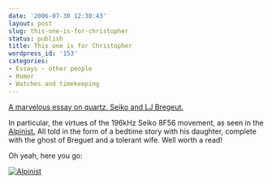 ```yaml
---
date: '2006-07-30 12:30:43'
layout: post
slug: this-one-is-for-christopher
status: publish
title: This one is for Christopher
wordpress_id: '153'
categories:
- Essays - other people
- Humor
- Watches and timekeeping
---
```


[A marvelous essay on quartz, Seiko and LJ Bregeut.](http://www.network54.com/Forum/169624/message/1084211946/The+Angry+Horologist+Presents-++Accuracy+and+other+Bedtime+Stories)

In particular, the virtues of the 196kHz Seiko 8F56 movement, as seen in the [Alpinist.](http://www.higuchi-inc.com/sbcj019.html) All told in the form of a bedtime story with his daughter, complete with the ghost of Breguet and a tolerant wife. Well worth a read!

Oh yeah, here you go:

[
![Alpinist](http://www.higuchi-inc.com/new-alpinist-s.jpg)
](http://www.higuchi-inc.com/sbcj019.html)

